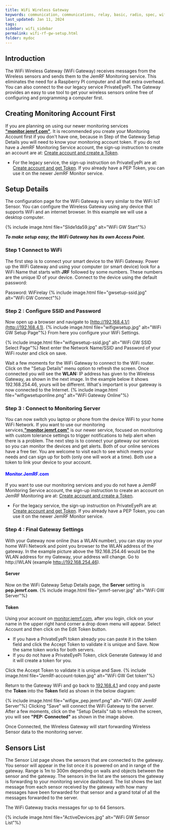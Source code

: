 ```yaml
---
title: WiFi Wireless Gateway
keywords: communication, communications, relay, basic, radio, spec, wifi, sensor
last_updated: Jan 11, 2024
tags:
sidebar: wifi_sidebar
permalink: wifi-rf-gw-setup.html
folder: mydoc
---
```

## Introduction
The WiFi Wireless Gateway (WiFi Gateway) receives messages from the Wireless sensors and sends them to the JemRF Monitoring service. This eliminates the need for a Raspberry PI computer and all that extra overhead. You can also connect to the our legacy service PrivateEyePi. The Gateway provides an easy to use tool to get your wireless sensors online free of configuring and programming a computer first.

## Creating Monitoring Account First
If you are planning on using our newer monitoring services [**"monitor.jemrf.com"**](https://monitor.jemrf.com). It is recommended you create your Monitoring Account first if you don't have one, because in Step of the Gateway Setup Details you will need to know your monitoring account token. If you do not have a JemRF Monitoring Service account, the sign-up instruction to create an account are at: [Create account and create a Token](jemrfregister.html).

* For the legacy service, the sign-up instruction  on PrivateEyePi are at: [Create account and get Token](pepregister.html). If you already have a PEP Token, you can use it on the newer JemRF Monitor service.

## Setup Details
The configuration page for the WiFi Gateway is very similar to the WiFi IoT Sensor.
You can configure the Wireless Gateway using any device that supports WiFi and an internet browser. In this example we will use a desktop computer.

{% include image.html file="Slide1da59.jpg" alt="WiFi GW Start"%}


***To make setup easy, the WiFi Gateway has its own Access Point.***

### Step 1 Connect to WiFi

The first step is to connect your smart device to the WiFi Gateway. Power up the WiFi Gateway and using your computer (or smart device) look for a WiFi Name that starts with **JRF** followed by some numbers. These numbers are the unique ID of your device. Connect to the device using the default password:

Password: WiFirelay
{% include image.html file="gwsetup-ssid.jpg" alt="WiFi GW Connect"%}



### Step 2 : Configure SSID and Password
Now open up a browser  and navigate to [http://192.168.4.1/](http://192.168.4.1).
{% include image.html file="wifigwsetup.jpg" alt="WiFi GW Setup Page"%}
From here you configure your WiFi Settings.

{% include image.html file="wifigwsetup-ssid.jpg" alt="WiFi GW SSID Select Page"%}
Next enter the Network Name/SSID and Password of your WiFi router and click on save.

Wait a few moments for the WiFi Gateway to connect to the WiFi router. Click on the "Setup Details" menu option to refresh the screen. Once connected you will see the **WLAN:** IP address has given to the Wireless Gateway, as shown in the next image. In the example below it shows 192.168.254.46, yours will be different. What's important is your gateway is now connected to the Internet.
{% include image.html file="wifigwsetuponline.png" alt="WiFi Gateway Online"%}

### Step 3 : Connect to Monitoring Server
You can now switch you laptop or phone from the device WiFi to your home WiFi Network.
If you want to use our monitoring services,[**"monitor.jemrf.com"**](https://monitor.jemrf.com) is our newer service, focused on monitoring with custom tolerance settings to trigger notifications to help alert when there is a problem. The next step is to connect your gateway our services so you can monitor the devices and get alerts.  Both of our online services have a free tier. You are welcome to visit each to see which meets your needs and can sign up for both (only one will work at a time). Both use a token to link your device to your account.

#### <span style="color:blue">Monitor.JemRF.com</span>
If you want to use our monitoring services and you do not have a JemRF Monitoring Service account, the sign-up instruction to create an account on JemRF Monitoring are at: [Create account and create a Token](jemrfregister.html).

* For the legacy service, the sign-up instruction  on PrivateEyePi are at: [Create account and get Token](pepregister.html). If you already have a PEP Token, you can use it on the newer JemRF Monitor service.

### Step 4 : Final Gateway Settings
With your Gateway now online (has a WLAN number), you can stay on your home WiFi Network and point you browser to the WLAN address of the gateway. In the example picture above the 192.168.254.46 would be the WLAN address for my Gateway, your address will change. Go to http://WLAN (example http://192.168.254.46).
#### Server
Now on the WiFi Gateway Setup Details page, the **Server** setting is  **pep.jemrf.com**.
{% include image.html file="jemrf-server.jpg" alt="WiFi GW Server"%}

#### Token
Using your account on [monitor.jemrf.com](https:/monitor.jemrf.com), after you login, click on your name in the upper right hand corner a drop down menu will appear. Select Account and then click on the Edit Token button.
 * If you have a PrivateEyePi token already you can paste it in the token field and click the Accept Token to validate it is unique and Save. Now the same token works for both servers.
 * If you do not have a PrivateEyePi Token, click Generate Gateway Id and it will create a token for you.

 Click the Accept Token to validate it is unique and Save.
{% include image.html file="JemRf-account-token.jpg" alt="WiFi GW Get token"%}

Return to the Gateway WiFi and go back to [192.168.4.1](http://192.168.4.1) and copy and paste the **Token** into the **Token**  field as shown in the below diagram:

{% include image.html file="wifigw_pep.jemrf.png" alt="WiFi GW JemRF Server"%}
Clicking "Save" will connect the WiFi Gateway to the server.  After a few moments, click on the "Setup Details" tab to refresh the screen, you will see **"PEP: Connected"** as shown in the image above.

Once Connected, the Wireless Gateway will start forwarding Wireless Sensor data to the monitoring server.

## Sensors List
The Sensor List page shows the sensors that are connected to the gateway.
You sensor will appear in the list once it is powered on and in range of the gateway. Range is 1m to 300m depending on walls and objects between the sensor and the gateway.
The sensors in the list are the sensors the gateway is forwarding to your monitoring service dashboard. The list shows the last message from each sensor received by the gateway with how many messages have been forwarded for that sensor and a grand total of all the messages forwarded to the server.

The WiFi Gateway tracks messages for up to 64 Sensors.

{% include image.html file="ActiveDevices.jpg" alt="WiFi GW Sensor List"%}



